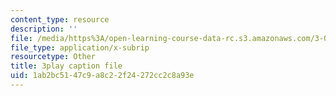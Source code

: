 ```yaml
---
content_type: resource
description: ''
file: /media/https%3A/open-learning-course-data-rc.s3.amazonaws.com/3-091sc-introduction-to-solid-state-chemistry-fall-2010/1ab2bc5147c9a8c22f24272cc2c8a93e_YwKqzngTcLw.srt
file_type: application/x-subrip
resourcetype: Other
title: 3play caption file
uid: 1ab2bc51-47c9-a8c2-2f24-272cc2c8a93e
---
```

